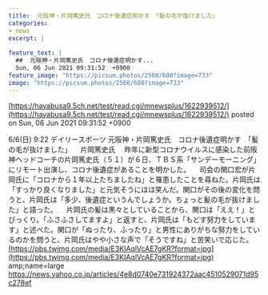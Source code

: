 ```yaml
---
title:  元阪神・片岡篤史氏　コロナ後遺症明かす　「髪の毛が抜けました」  
categories:
- news
excerpt: |
  
feature_text: |
  ##  元阪神・片岡篤史氏　コロナ後遺症明かす...
  Sun, 06 Jun 2021 09:31:52  +0900
feature_image: "https://picsum.photos/2560/600?image=733"
image: "https://picsum.photos/2560/600?image=733"
---
```


[https://hayabusa9.5ch.net/test/read.cgi/mnewsplus/1622939512/](https://hayabusa9.5ch.net/test/read.cgi/mnewsplus/1622939512/)
posted on Sun, 06 Jun 2021 09:31:52  +0900

<!--more-->

6/6(日) 9:22 デイリースポーツ 元阪神・片岡篤史氏　コロナ後遺症明かす　「髪の毛が抜けました」 　片岡篤史氏 　昨年に新型コロナウイルスに感染した前阪神ヘッドコーチの片岡篤史氏（５１）が６日、ＴＢＳ系「サンデーモーニング」にリモート出演し、コロナ後遺症があることを明かした。 　司会の関口宏が片岡氏に「コロナから１年以上たちましたね」と罹患したことを尋ねた。片岡氏は「すっかり良くなりました」と元気そうにほほ笑んだ。関口がその後の変化を問うと、片岡氏は「多少、後遺症というんでしょうか。ちょっと髪の毛が抜けました」と語った。 　片岡氏の髪は黒々としていることから、関口は「ええ！」とびっくり。「ふさふさしてますよ」と返すと、片岡氏は「もどす努力をしています」と述べた。関口が「ぬったり、ふったり」と男性にありがちな努力をしているのかを問うと、片岡氏はやや小さな声で「そうですね」と苦笑いで応じた。 [https://pbs.twimg.com/media/E3KIAqlVcAE7gKR?format=jpg](https://pbs.twimg.com/media/E3KIAqlVcAE7gKR?format=jpg) amp;name=large https://news.yahoo.co.jp/articles/4e8d0740e731924372aac4510529071d95c278ef
